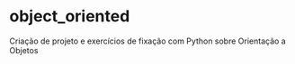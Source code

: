 # object_oriented
Criação de projeto e exercícios de fixação com Python sobre Orientação a Objetos 
